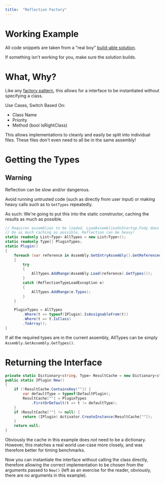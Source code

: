 ```yaml
---
title:  "Reflection Factory"
---
```


# Working Example

All code snippets are taken from a "real boy" [build-able solution](https://github.com/dmorrison42/net-core-optional-dependencies).

If something isn't working for you, make sure the solution builds.

# What, Why?

Like any [factory pattern](https://en.wikipedia.org/wiki/Factory_method_pattern), this allows for a interface to be instantiated without specifying a class.

Use Cases, Switch Based On:

- Class Name
- Priority
- Method (bool IsRightClass)

This allows implementations to cleanly and easily be split into individual files. These files don't even need to all be in the same assembly!

# Getting the Types

## Warning

Reflection can be slow and/or dangerous.

Avoid running untrusted code (such as directly from user input) or making heavy calls such as to `GetTypes` repeatedly.

As such: We're going to put this into the static constructor, caching the results as much as possible.

```c#
// Requires assemblies to be loaded. LoadAssembliesOnStartup.Fody does a clever job.
// Do as much caching as possible, Reflection can be heavy!
static readonly List<Type> AllTypes = new List<Type>();
static readonly Type[] PluginTypes;
static Plugin()
{
    foreach (var reference in Assembly.GetEntryAssembly().GetReferencedAssemblies())
    {
        try
        {
            AllTypes.AddRange(Assembly.Load(reference).GetTypes());
        }
        catch (ReflectionTypeLoadException e)
        {
            AllTypes.AddRange(e.Types);
        }
    }

    PluginTypes = AllTypes
        .Where(t => typeof(IPlugin).IsAssignableFrom(t))
        .Where(t => t.IsClass)
        .ToArray();
}
```

If all the required types are in the current assembly, AllTypes can be simply `Assembly.GetAssembly.GetTypes()`.

# Returning the Interface

```c#
private static Dictionary<string, Type> ResultCache = new Dictionary<string, Type>();
public static IPlugin New()
{
    if (!ResultCache.ContainsKey("")) {
        var defaultType = typeof(DefaultPlugin);
        ResultCache[""] = PluginTypes
            .FirstOrDefault(t => t != defaultType);
    }
    if (ResultCache[""] != null) {
        return (IPlugin) Activator.CreateInstance(ResultCache[""]);
    }
    return null;
}
```

Obviously the cache in this example does *not* need to be a dictionary. However, this matches a real world use-case more closely, and was therefore better for timing benchmarks.

Now you can instantiate the interface without calling the class directly, therefore allowing the correct implementation to be chosen from the arguments passed to `New()` (left as an exercise for the reader, obviously, there are no arguments in this example).